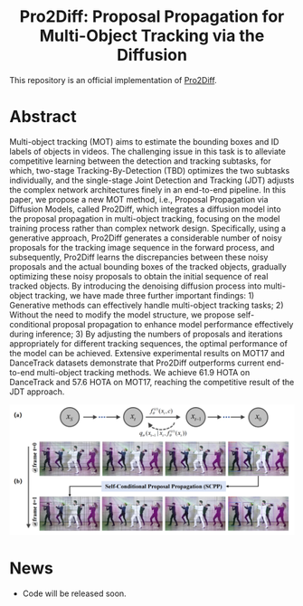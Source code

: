 <h1 style="text-align: center">Pro2Diff: Proposal Propagation for Multi-Object Tracking via the Diffusion</h1>

This repository is an official implementation of [Pro2Diff](https://ieeexplore.ieee.org/document/10753449).

# Abstract
Multi-object tracking (MOT) aims to estimate the bounding boxes and ID labels of objects in videos. The challenging issue in this task is to alleviate competitive learning between the detection and tracking subtasks, for which, two-stage Tracking-By-Detection (TBD) optimizes the two subtasks individually, and the single-stage Joint Detection and Tracking (JDT) adjusts the complex network architectures finely in an end-to-end pipeline. In this paper, we propose a new MOT method, i.e., Proposal Propagation via Diffusion Models, called Pro2Diff, which integrates a diffusion model into the proposal propagation in multi-object tracking, focusing on the model training process rather than complex network design. Specifically, using a generative approach, Pro2Diff generates a considerable number of noisy proposals for the tracking image sequence in the forward process, and subsequently, Pro2Diff learns the discrepancies between these noisy proposals and the actual bounding boxes of the tracked objects, gradually optimizing these noisy proposals to obtain the initial sequence of real tracked objects. By introducing the denoising diffusion process into multi-object tracking, we have made three further important findings: 1) Generative methods can effectively handle multi-object tracking tasks; 2) Without the need to modify the model structure, we propose self-conditional proposal propagation to enhance model performance effectively during inference; 3) By adjusting the numbers of proposals and iterations appropriately for different tracking sequences, the optimal performance of the model can be achieved. Extensive experimental results on MOT17 and DanceTrack datasets demonstrate that Pro2Diff outperforms current end-to-end multi-object tracking methods. We achieve 61.9 HOTA on DanceTrack and 57.6 HOTA on MOT17, reaching the competitive result of the JDT approach.

<p align="center">
  <img src="assets/overview.png" width="800">
</p>

# News

* Code will be released soon.
